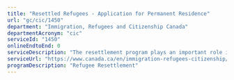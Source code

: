 ```yaml
---
title: "Resettled Refugees - Application for Permanent Residence"
url: "gc/cic/1450"
department: "Immigration, Refugees and Citizenship Canada"
departmentAcronym: "cic"
serviceId: "1450"
onlineEndtoEnd: 0
serviceDescription: "The resettlement program plays an important role in Canada’s overall support for refugees. A reflection of Canada’s humanitarian tradition, the program enables refugees from around the world to come to Canada permanently. Refugees seeking resettlement to Canada must be referred by the United Nations Refugee Agency (UNHCR) or be sponsored by a Canadian-based private group. IRCC resettles refugees through three streams: the Government-Assisted Refugees (GAR) program, the Private Sponsorship of Refugees (PSR) program, and the Blended Visa-Office Referred (BVOR) program."
serviceUrl: "https://www.canada.ca/en/immigration-refugees-citizenship/services/refugees/canada-role.html"
programDescription: "Refugee Resettlement"
---
```

